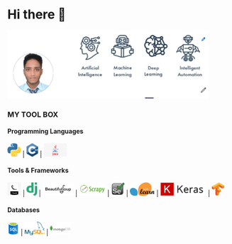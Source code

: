 # Hi there 👋

<img src="images/cover.png" height="30%" width="90%">

### MY TOOL BOX

#### Programming Languages
<img src="images/py1.png" height="30px" >  |   <img src="images/c++.png" height="30px" >    |  <img src="images/java.png" height="30px" >

#### Tools & Frameworks
<img src="images/flask2.jpg" height="30px" > | <img src="images/django-logo.png" height="30px" > |  <img src="images/bs.png" height="30px" >  | 
<img src="images/scrapy.png" height="30px" > |  <img src="images/selenium.jpg" height="30px" >  | <img src="images/scikit.png" height="30px" > | 
<img src="images/keras.png" height="30px" > |  <img src="images/Tensorflow.png" height="30px" >

#### Databases
<img src="images/sql.png" height="30px" > |  <img src="images/mysql.png" height="30px" > |  <img src="images/MongoDB-Logo.png" height="30px" >
